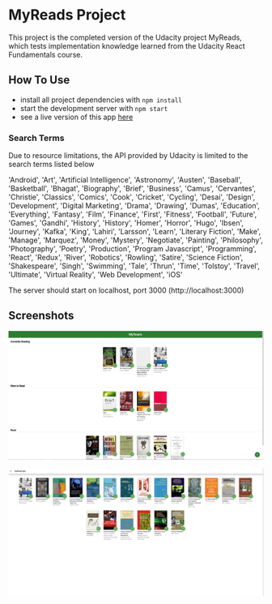 # MyReads Project

This project is the completed version of the Udacity project MyReads, which tests implementation knowledge learned from the Udacity React Fundamentals course.

## How To Use

* install all project dependencies with `npm install`
* start the development server with `npm start`
* see a live version of this app [here](http://tranquil-observation.surge.sh)

### Search Terms

Due to resource limitations, the API provided by Udacity is limited to the search terms listed below

'Android', 'Art', 'Artificial Intelligence', 'Astronomy', 'Austen', 'Baseball', 'Basketball', 'Bhagat', 'Biography', 'Brief', 'Business', 'Camus', 'Cervantes', 'Christie', 'Classics', 'Comics', 'Cook', 'Cricket', 'Cycling', 'Desai', 'Design', 'Development', 'Digital Marketing', 'Drama', 'Drawing', 'Dumas', 'Education', 'Everything', 'Fantasy', 'Film', 'Finance', 'First', 'Fitness', 'Football', 'Future', 'Games', 'Gandhi', 'History', 'History', 'Homer', 'Horror', 'Hugo', 'Ibsen', 'Journey', 'Kafka', 'King', 'Lahiri', 'Larsson', 'Learn', 'Literary Fiction', 'Make', 'Manage', 'Marquez', 'Money', 'Mystery', 'Negotiate', 'Painting', 'Philosophy', 'Photography', 'Poetry', 'Production', 'Program Javascript', 'Programming', 'React', 'Redux', 'River', 'Robotics', 'Rowling', 'Satire', 'Science Fiction', 'Shakespeare', 'Singh', 'Swimming', 'Tale', 'Thrun', 'Time', 'Tolstoy', 'Travel', 'Ultimate', 'Virtual Reality', 'Web Development', 'iOS'

The server should start on localhost, port 3000 (http://localhost:3000)

## Screenshots

![Main Screen](src/screenshots/MyReadsMainScreen.png "Main Screen")

![Search Screen](src/screenshots/MyReadsSearchScreen.png "Search Screen")
